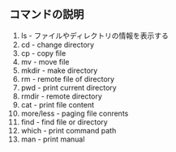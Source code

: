 ## コマンドの説明

1. ls - ファイルやディレクトリの情報を表示する
1. cd - change directory
1. cp - copy file
1. mv - move file
1. mkdir - make directory
1. rm - remote file of directory
1. pwd - print current directory
1. rmdir - remote directory
1. cat - print file content
1. more/less - paging file conrents
1. find - find file or directory
1. which - print command path
1. man - print manual
